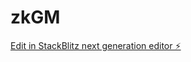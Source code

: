 # zkGM

[Edit in StackBlitz next generation editor ⚡️](https://stackblitz.com/~/github.com/wick7034/zkGM)